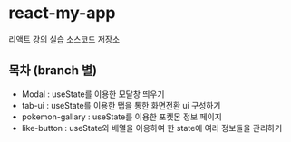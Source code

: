 # react-my-app
리액트 강의 실습 소스코드 저장소

## 목차 (branch 별)
- Modal : useState를 이용한 모달창 띄우기
- tab-ui : useState를 이용한 탭을 통한 화면전환 ui 구성하기
- pokemon-gallary : useState를 이용한 포켓몬 정보 페이지
- like-button : useState와 배열을 이용하여 한 state에 여러 정보들을 관리하기

